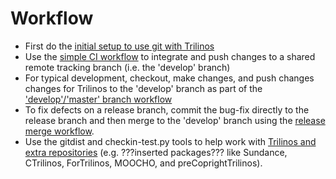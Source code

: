 # Workflow

* First do the [initial setup to use git with Trilinos](???)
* Use the [simple CI workflow](???) to integrate and push changes to a shared remote tracking branch (i.e. the 'develop' branch)
* For typical development, checkout, make changes, and push changes changes for Trilinos to the 'develop' branch as part of the ['develop'/'master' branch workflow](???)
* To fix defects on a release branch, commit the bug-fix directly to the release branch and then merge to the 'develop' branch using the [release merge workflow](???).
* Use the gitdist and checkin-test.py tools to help work with [Trilinos and extra repositories](???) (e.g. ???inserted packages??? like Sundance, CTrilinos, ForTrilinos, MOOCHO, and preCoprightTrilinos).
